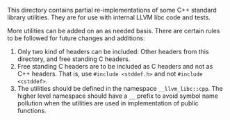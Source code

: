 This directory contains partial re-implementations of some C++ standard library
utilities. They are for use with internal LLVM libc code and tests.

More utilities can be added on an as needed basis. There are certain rules to
be followed for future changes and additions:

1. Only two kind of headers can be included: Other headers from this directory,
and free standing C headers.
2. Free standing C headers are to be included as C headers and not as C++
headers. That is, use `#include <stddef.h>` and not `#include <cstddef>`.
3. The utilities should be defined in the namespace `__llvm_libc::cpp`. The
higher level namespace should have a `__` prefix to avoid symbol name pollution
when the utilities are used in implementation of public functions.
